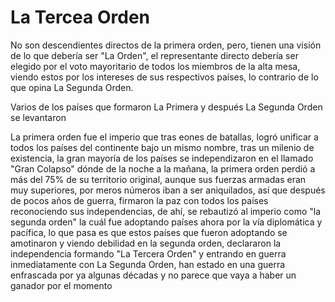# La Tercea Orden
No son descendientes directos de la primera orden, pero, tienen una visión de lo que debería ser "La Orden", el representante directo debería ser elegido por el voto mayoritario de todos los miembros de la alta mesa, viendo estos por los intereses de sus respectivos países, lo contrario de lo que opina La Segunda Orden.

Varios de los países que formaron La Primera y después La Segunda Orden se levantaron 



La primera orden fue el imperio que tras eones de batallas, logró unificar a todos los países del continente bajo un mismo nombre, tras un milenio de existencia, la gran mayoría de los países se independizaron en el llamado "Gran Colapso" dónde de la noche a la mañana, la primera orden perdió a más del 75% de su territorio original, aunque sus fuerzas armadas eran muy superiores, por meros números iban a ser aniquilados, así que después de pocos años de guerra, firmaron la paz con todos los países reconociendo sus independencias, de ahí, se rebautizó al imperio como "la segunda orden" la cuál fue adoptando países ahora por la vía diplomática y pacífica, lo que pasa es que estos países que fueron adoptando se amotinaron y viendo debilidad en la segunda orden, declararon la independencia formando "La Tercera Orden" y entrando en guerra inmediatamente con La Segunda Orden, han estado en una guerra enfrascada por ya algunas décadas y no parece que vaya a haber un ganador por el momento